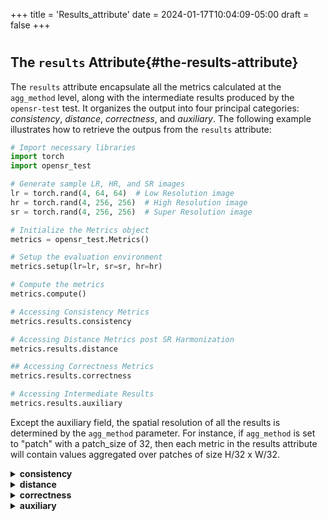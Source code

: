 +++
title = 'Results_attribute'
date = 2024-01-17T10:04:09-05:00
draft = false
+++

#

## The `results` Attribute{#the-results-attribute}

The `results` attribute encapsulate all the metrics calculated at the `agg_method` level, along with the intermediate results produced by the `opensr-test` test. It organizes the output into four principal categories: *consistency*, *distance*, *correctness*, and *auxiliary*. The following example illustrates how to retrieve the outpus from the `results` attribute:

```python
# Import necessary libraries
import torch
import opensr_test

# Generate sample LR, HR, and SR images
lr = torch.rand(4, 64, 64)  # Low Resolution image
hr = torch.rand(4, 256, 256)  # High Resolution image
sr = torch.rand(4, 256, 256)  # Super Resolution image

# Initialize the Metrics object
metrics = opensr_test.Metrics()

# Setup the evaluation environment
metrics.setup(lr=lr, sr=sr, hr=hr)

# Compute the metrics
metrics.compute()

# Accessing Consistency Metrics
metrics.results.consistency

# Accessing Distance Metrics post SR Harmonization
metrics.results.distance

## Accessing Correctness Metrics
metrics.results.correctness

# Accessing Intermediate Results
metrics.results.auxiliary
```

Except the auxiliary field, the spatial resolution of all the results is determined by the `agg_method` parameter. For instance, if `agg_method` is set to "patch" with a patch_size of 32, then each metric in the results attribute will contain values aggregated over patches of size H/32 x W/32.


<details>
  <summary><b>consistency</b></summary>
    The consistency metrics within `opensr-test` play a crucial role in evaluating the harmony between LR and SR images prior to SR harmonization (SRharm). These metrics are calculated after resampling the SR images to match the dimensions of the LR (SRdown). There are three key metrics in this category: *reflectance*, *spectral*, and *spatial*.  
  <summary><b>reflectance</b></summary>
    This metric evaluates how well the SR image reflects the norm values of the LR image. The calculation of reflectance consistency utilizes the method defined by the reflectance_method parameter.  
  <summary><b>spectral</b></summary>
    This metric assesses the similarity in spectral characteristics between the LR and SR images. The computation of spectral consistency leverages the angle distance specified in the spectral_method parameter. This allows for a detailed comparison of the spectral profiles of the images, ensuring that the SR image preserves the original spectral properties of the LR image.
  <summary><b>spatial</b></summary>
    The spatial consistency metric is computed by calculating the difference between the matching points identified in the LR and HR images. This process evaluates the spatial alignment and structural integrity of the SR image compared to the LR image. If the agg_method parameter is set to pixel or patch, the grid is calculated applying a simple kernel interpolation method.
</details>


<details>
    <summary><b>distance</b></summary>
    distance metrics in `opensr-test` permit measure how far the SR image is from the LR and HR images. These metrics are computed post-harmonization (SRharm) to reduce the potential spatial and spectral bias introduced by the SR model. There are three distance metrics: <i>sr_lr</i>, <i>sr_hr</i> and <i>hr_lr</i>.
    <summary><b>sr_to_lr (SRharm - LR Distance)</b></summary>
    This metric quantifies the distance between SRharm and the LR image. It serves as an indicator of how close the SR image is to the LR image. The LR is upsampled (LRup) to the dimensions of the HR image using the method defined by the upsample_method parameter. We strongly advise opting for a method that does not require parameter tuning, such as bilinear interpolation or other similar techniques. This is crucial to prevent the introduction of hallucination artifacts, which can significantly bias the experimental results.
    <summary><b>sr_to_hr (SRharm - HR Distance)</b></summary>
    This metric measures the distance between the harmonized SR image (SRharm) and the HR image. It is essential for measure if the high-frequency details introduced by the SR model are consistent with the HR image (improvement) or if they are artificial (hallucination).
    <summary><b>lr_to_hr (HR - LR Distance)</b></summary>
    This metric calculates the distance between the HR and LR images. Although it doesn't directly involve the SR image, it offers a baseline understanding of the initial discrepancies between the HR and LR images, which can be useful for context and comparison.
</details>

<details>
  <summary><b>correctness</b></summary>
  The correctness metrics in `opensr-test` are crucial assessments conducted after the SR harmonization process and the evaluation of the triple distance. These metrics encompass four categories: <i>improvement</i>, <i>omission</i>, <i>hallucination</i>, and <i>classification</i>. All the correctness metrics are designed such that values closer to 0 indicate that the pixel, patch, or image is nearer to its respective target space.

  <summary><b>improvement</b></summary>
  The improvement matrix quantifies the extent of improvement space. It is a matrix of dimensions HxW. The `im_score` parameter, defined in the `compute` method, acts as a modulator, allowing for fine-tuning of the space. 

  <summary><b>omission</b></summary>
  The omission matrix, on the other hand, evaluates the extent of the omission space. This matrix provides insights into areas where the SR process might have failed to replicate crucial details from the HR image. 

  <summary><b>hallucination</b></summary>
  The hallucination matrix measures the extent of artificial details or 'hallucinations' introduced in the SR image. The definition of the improvement and omission spaces conditions the determination of the hallucination space.

  <summary><b>classification</b></summary>
  The classification matrix is computed by applying a np.argmin function across the aforementioned correctness matrices. This matrix forms the basis for categorizing each pixel into one of the three classes: improvement, omission, and hallucination.
</details>


<details>
  <summary><b>auxiliary</b></summary>
  The auxiliary results in opensr-test comprise a set of intermediate outputs generated during the execution of the compute method. These results are instrumental in understanding the internal workings and transformations applied during the computation process. There are four key auxiliary results: <b>sr_harm</b>, <b>lr_to_hr</b>, <b>matching_points_lr</b>, and <b>matching_points_hr</b>.

  <summary><b>sr_harm</b></summary>
  This is the SR product post-harmonization. The harmonization pipeline is influenced by the harm_apply_spectral and harm_apply_spatial parameters. When both parameters are enabled (set to True), the SR image undergoes a two-step enhancement: first, the reflectance values are corrected via histogram matching with the HR image; subsequently, spatial alignment is performed, aligning the SR image with the HR image based on the settings defined in the spatial_features and spatial_matcher parameters.

  <summary><b>lr_to_hr</b></summary>
  This represents the LR image resampled to match the dimensions of the HR image. In the absence of a specific upsample_method set during the setup phase, the lr_to_hr result is achieved using a classic method - bilinear interpolation complemented by an anti-aliasing kernel filter.

  <summary><b>matching_points_lr</b></summary>  
  These are the points of correspondence identified between the LR and HR images. This points help in understanding the spatial relationship and alignment between these two different tensor resolutions.

  <summary><b>matching_points_hr</b></summary>  
  These are the points of correspondence identified between the SRharm and HR images. It provides insights into how well the SR image aligns with the HR image after the harmonization process.
</details>